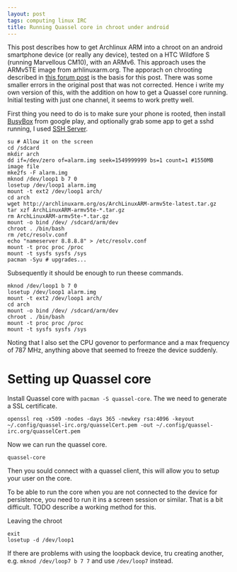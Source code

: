 ```yaml
---
layout: post
tags: computing linux IRC
title: Running Quassel core in chroot under android
---
```


This post describes how to get Archlinux ARM into a chroot on an
android smartphone device (or really any device), tested on a HTC
Wildfore S (running Marvellous CM10), with an ARMv6. This approach
uses the ARMv5TE image from arhlinuxarm.org. The apporach on chrooting
described in [this forum post][1] is the basis for this post. There
was some smaller errors in the original post that was not corrected.
Hence i write my own version of this, with the addition on how to get
a Quassel core running. Initial testing with just one channel, it
seems to work pretty well.

First thing you need to do is to make sure your phone is rooted, then
install [BusyBox] from google play, and optionally grab some app to
get a sshd running, I used [SSH Server].

	su # Allow it on the screen
	cd /sdcard
	mkdir arch
	dd if=/dev/zero of=alarm.img seek=1549999999 bs=1 count=1 #1550MB	image file
	mke2fs -F alarm.img
	mknod /dev/loop1 b 7 0
	losetup /dev/loop1 alarm.img
	mount -t ext2 /dev/loop1 arch/
	cd arch
	wget http://archlinuxarm.org/os/ArchLinuxARM-armv5te-latest.tar.gz
	tar xzf ArchLinuxARM-armv5te-*.tar.gz
	rm ArchLinuxARM-armv5te-*.tar.gz
	mount -o bind /dev/ /sdcard/arm/dev
	chroot . /bin/bash
	rm /etc/resolv.conf
	echo "nameserver 8.8.8.8" > /etc/resolv.conf
	mount -t proc proc /proc
	mount -t sysfs sysfs /sys
	pacman -Syu # upgrades...

Subsequently it should be enough to run theese commands.

	mknod /dev/loop1 b 7 0
	losetup /dev/loop1 alarm.img
	mount -t ext2 /dev/loop1 arch/
	cd arch
	mount -o bind /dev/ /sdcard/arm/dev
	chroot . /bin/bash
	mount -t proc proc /proc
	mount -t sysfs sysfs /sys

Noting that I also set the CPU govenor to performance and a max
frequency of 787 MHz, anything above that seemed to freeze the device
suddenly.

# Setting up Quassel core
Install Quassel core with `pacman -S quassel-core`. The we need to
generate a SSL certificate.

	openssl req -x509 -nodes -days 365 -newkey rsa:4096 -keyout	~/.config/quassel-irc.org/quasselCert.pem -out ~/.config/quassel-irc.org/quasselCert.pem

Now we can run the quassel core.

	quassel-core

Then you sould connect with a quassel client, this will allow you to
setup your user on the core.

To be able to run the core when you are not connected to the device
for persistence, you need to run it ins a screen session or similar.
That is a bit difficult. TODO describe a working method for this.

Leaving the chroot

	exit
	losetup -d /dev/loop1

If there are problems with using the loopback device, tru creating
another, e.g. `mknod /dev/loop7 b 7 7` and use `/dev/loop7` instead.

[1]: http://archlinuxarm.org/forum/viewtopic.php?f=27&t=1361
[Busybox]: https://play.google.com/store/apps/details?id=stericson.busybox
[SSH Server]: https://play.google.com/store/apps/details?id=com.icecoldapps.sshserver
